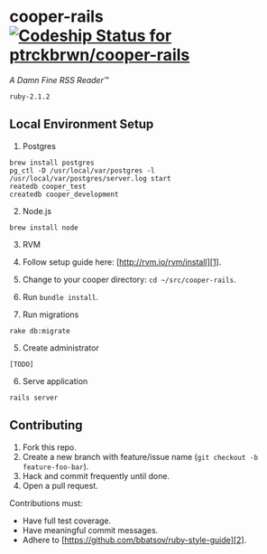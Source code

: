 cooper-rails[ ![Codeship Status for ptrckbrwn/cooper-rails](https://codeship.io/projects/94437320-e117-0131-eb89-628d6b4144ea/status)](https://codeship.io/projects/25190)
============

*A Damn Fine RSS Reader™*

`ruby-2.1.2`

Local Environment Setup
-----------------------

1. Postgres

```
brew install postgres
pg_ctl -D /usr/local/var/postgres -l /usr/local/var/postgres/server.log start
reatedb cooper_test
createdb cooper_development
```

2. Node.js

```
brew install node
```

3. RVM

  1. Follow setup guide here: [http://rvm.io/rvm/install][1].
  2. Change to your cooper directory: `cd ~/src/cooper-rails`.
  3. Run `bundle install`.

4. Run migrations

```
rake db:migrate
```

5. Create administrator

```
[TODO]
```

6. Serve application

```
rails server
```

Contributing
------------

1. Fork this repo.
2. Create a new branch with feature/issue name (`git checkout -b feature-foo-bar`).
3. Hack and commit frequently until done.
4. Open a pull request.

Contributions must:
 - Have full test coverage.
 - Have meaningful commit messages.
 - Adhere to [https://github.com/bbatsov/ruby-style-guide][2].

[1]: http://rvm.io/rvm/install
[2]: https://github.com/bbatsov/ruby-style-guide
